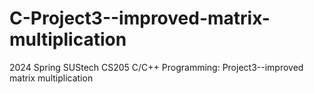 # C-Project3--improved-matrix-multiplication
2024 Spring SUStech CS205 C/C++ Programming: Project3--improved matrix multiplication

